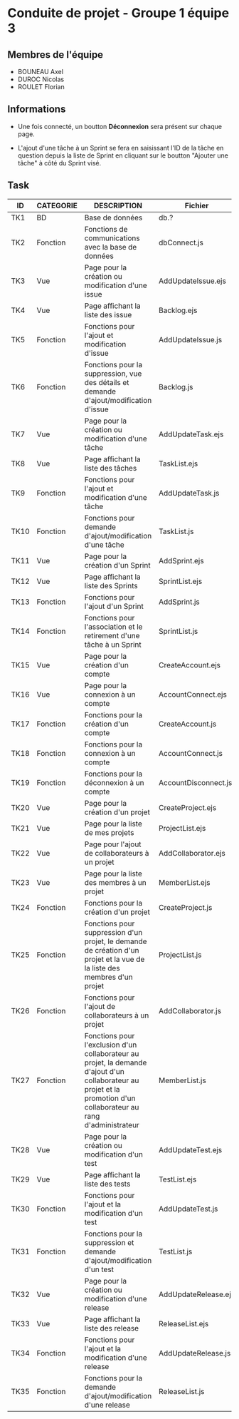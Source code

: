 # Conduite de projet - Groupe 1 équipe 3

## Membres de l'équipe
- BOUNEAU Axel
- DUROC   Nicolas
- ROULET  Florian

## Informations

- Une fois connecté, un boutton **Déconnexion** sera présent sur chaque page.

- L'ajout d'une tâche à un Sprint se fera en saisissant l'ID de la tâche en question depuis la liste de Sprint en cliquant sur le boutton "Ajouter une tâche" à côté du Sprint visé.

## Task

|ID   | CATEGORIE  | DESCRIPTION  | Fichier|
|---|---|---|---|
| TK1  | BD  | Base de données  | db.? |
| TK2  | Fonction  | Fonctions de communications avec la base de données  | dbConnect.js |
| TK3  | Vue  | Page pour la création ou modification d'une issue  | AddUpdateIssue.ejs |
| TK4  |  Vue |  Page affichant la liste des issue | Backlog.ejs |
| TK5  |  Fonction |  Fonctions pour l'ajout et modification d'issue  | AddUpdateIssue.js |
| TK6  |  Fonction | Fonctions pour la suppression, vue des détails et demande d'ajout/modification d'issue |  Backlog.js |
| TK7  | Vue  | Page pour la création ou modification d'une tâche  | AddUpdateTask.ejs |
| TK8  |  Vue |  Page affichant la liste des tâches | TaskList.ejs |
| TK9  |  Fonction |  Fonctions pour l'ajout et modification d'une tâche  | AddUpdateTask.js |
| TK10 |  Fonction | Fonctions pour demande d'ajout/modification d'une tâche |  TaskList.js |
| TK11 | Vue  | Page pour la création d'un Sprint  | AddSprint.ejs |
| TK12 |  Vue |  Page affichant la liste des Sprints | SprintList.ejs |
| TK13 |  Fonction |  Fonctions pour l'ajout d'un Sprint  | AddSprint.js |
| TK14 |  Fonction | Fonctions pour l'association et le retirement d'une tâche à un Sprint |  SprintList.js |
| TK15 |  Vue | Page pour la création d'un compte  |  CreateAccount.ejs |
| TK16 | Vue | Page pour la connexion à un compte | AccountConnect.ejs |
| TK17 | Fonction | Fonctions pour la création d'un compte | CreateAccount.js |
| TK18 | Fonction | Fonctions pour la connexion à un compte | AccountConnect.js |
| TK19 | Fonction | Fonctions pour la déconnexion à un compte | AccountDisconnect.js |
| TK20 | Vue | Page pour la création d'un projet | CreateProject.ejs  |
| TK21 | Vue | Page pour la liste de mes projets | ProjectList.ejs  |
| TK22 | Vue | Page pour l'ajout de collaborateurs à un projet | AddCollaborator.ejs |
| TK23 | Vue | Page pour la liste des membres à un projet | MemberList.ejs|
| TK24 | Fonction | Fonctions pour la création d'un projet | CreateProject.js  |
| TK25 | Fonction | Fonctions pour suppression d'un projet, le demande de création d'un projet et la vue de la liste des membres d'un projet | ProjectList.js  |
| TK26 | Fonction | Fonctions pour l'ajout de collaborateurs à un projet | AddCollaborator.js |
| TK27 | Fonction | Fonctions pour l'exclusion d'un collaborateur au projet, la demande d'ajout d'un collaborateur au projet et la promotion d'un collaborateur au rang d'administrateur | MemberList.js |
| TK28 | Vue  | Page pour la création ou modification d'un test  | AddUpdateTest.ejs |
| TK29 |  Vue |  Page affichant la liste des tests | TestList.ejs |
| TK30 |  Fonction |  Fonctions pour l'ajout et la modification d'un test | AddUpdateTest.js |
| TK31 |  Fonction | Fonctions pour la suppression et demande d'ajout/modification d'un test |  TestList.js |
| TK32 | Vue  | Page pour la création ou modification d'une release  | AddUpdateRelease.ejs |
| TK33 |  Vue |  Page affichant la liste des release | ReleaseList.ejs |
| TK34 |  Fonction |  Fonctions pour l'ajout et la modification d'une release | AddUpdateRelease.js |
| TK35 |  Fonction | Fonctions pour la demande d'ajout/modification d'une release |  ReleaseList.js |
